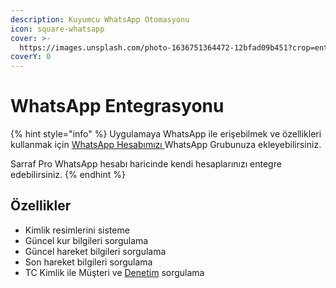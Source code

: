 ```yaml
---
description: Kuyumcu WhatsApp Otomasyonu
icon: square-whatsapp
cover: >-
  https://images.unsplash.com/photo-1636751364472-12bfad09b451?crop=entropy&cs=srgb&fm=jpg&ixid=M3wxOTcwMjR8MHwxfHNlYXJjaHwzfHx3aGF0c2FwcHxlbnwwfHx8fDE3NDQyOTg1MDh8MA&ixlib=rb-4.0.3&q=85
coverY: 0
---
```


# WhatsApp Entegrasyonu

{% hint style="info" %}
Uygulamaya WhatsApp ile erişebilmek ve özellikleri kullanmak için [WhatsApp Hesabımızı ](whatsapp-hesabi.md)WhatsApp Grubunuza ekleyebilirsiniz.

Sarraf Pro WhatsApp hesabı haricinde kendi hesaplarınızı entegre edebilirsiniz.
{% endhint %}

## Özellikler

* Kimlik resimlerini sisteme
* Güncel kur bilgileri sorgulama
* Güncel hareket bilgileri sorgulama
* Son hareket bilgileri sorgulama
* TC Kimlik ile Müşteri ve [Denetim](../../denetim/) sorgulama

